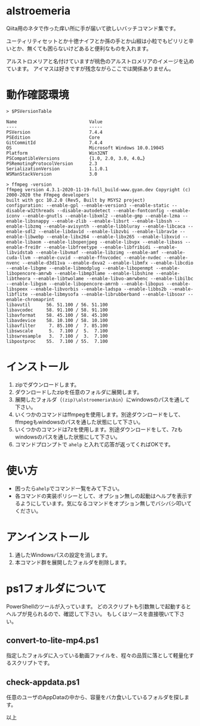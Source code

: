 # alstroemeria
Qiita用のネタで作った痒い所に手が届いて欲しいバッチコマンド集です。

ユーティリティセットとか十徳ナイフとか孫の手とか山椒は小粒でもピリリと辛いとか、無くても困らないけどあると便利なものを入れます。

アルストロメリアと名付けていますが桃色のアルストロメリアのイメージを込めています。
アイマスは好きですが残念ながらここでは関係ありません。

# 動作確認環境
```
> $PSVersionTable

Name                           Value
----                           -----
PSVersion                      7.4.4
PSEdition                      Core
GitCommitId                    7.4.4
OS                             Microsoft Windows 10.0.19045
Platform                       Win32NT
PSCompatibleVersions           {1.0, 2.0, 3.0, 4.0…}
PSRemotingProtocolVersion      2.3
SerializationVersion           1.1.0.1
WSManStackVersion              3.0

> ffmpeg -version
ffmpeg version 4.3.1-2020-11-19-full_build-www.gyan.dev Copyright (c) 2000-2020 the FFmpeg developers
built with gcc 10.2.0 (Rev5, Built by MSYS2 project)
configuration: --enable-gpl --enable-version3 --enable-static --disable-w32threads --disable-autodetect --enable-fontconfig --enable-iconv --enable-gnutls --enable-libxml2 --enable-gmp --enable-lzma --enable-libsnappy --enable-zlib --enable-libsrt --enable-libssh --enable-libzmq --enable-avisynth --enable-libbluray --enable-libcaca --enable-sdl2 --enable-libdav1d --enable-libzvbi --enable-librav1e --enable-libwebp --enable-libx264 --enable-libx265 --enable-libxvid --enable-libaom --enable-libopenjpeg --enable-libvpx --enable-libass --enable-frei0r --enable-libfreetype --enable-libfribidi --enable-libvidstab --enable-libvmaf --enable-libzimg --enable-amf --enable-cuda-llvm --enable-cuvid --enable-ffnvcodec --enable-nvdec --enable-nvenc --enable-d3d11va --enable-dxva2 --enable-libmfx --enable-libcdio --enable-libgme --enable-libmodplug --enable-libopenmpt --enable-libopencore-amrwb --enable-libmp3lame --enable-libshine --enable-libtheora --enable-libtwolame --enable-libvo-amrwbenc --enable-libilbc --enable-libgsm --enable-libopencore-amrnb --enable-libopus --enable-libspeex --enable-libvorbis --enable-ladspa --enable-libbs2b --enable-libflite --enable-libmysofa --enable-librubberband --enable-libsoxr --enable-chromaprint
libavutil      56. 51.100 / 56. 51.100
libavcodec     58. 91.100 / 58. 91.100
libavformat    58. 45.100 / 58. 45.100
libavdevice    58. 10.100 / 58. 10.100
libavfilter     7. 85.100 /  7. 85.100
libswscale      5.  7.100 /  5.  7.100
libswresample   3.  7.100 /  3.  7.100
libpostproc    55.  7.100 / 55.  7.100
```


# インストール
1. zipでダウンロードします。
2. ダウンロードしたzipを任意のフォルダに展開します。
3. 展開したフォルダ（`(zip)\alstroemeria\bin`）にwindowsのパスを通して下さい。
4. いくつかのコマンドはffmpegを使用します。別途ダウンロードをして、ffmpegもwindowsのパスを通した状態にして下さい。
5. いくつかのコマンドは7zを使用します。別途ダウンロードをして、7zもwindowsのパスを通した状態にして下さい。
6. コマンドプロンプトで `ahelp` と入れて応答が返ってくればOKです。


# 使い方
- 困ったら`ahelp`でコマンド一覧をみて下さい。
- 各コマンドの実装ポリシーとして、オプション無しの起動はヘルプを表示するようにしています。気になるコマンドをオプション無しでバシバシ叩いてください。


# アンインストール
1. 通したWindowsパスの設定を消します。
2. 本コマンド群を展開したフォルダを削除します。



# ps1フォルダについて
PowerShellのツールが入っています。
どのスクリプトも引数無しで起動するとヘルプが見られるので、確認して下さい。
もしくはソースを直接覗いて下さい。

## convert-to-lite-mp4.ps1
指定したフォルダに入っている動画ファイルを、程々の品質に落として軽量化するスクリプトです。

## check-appdata.ps1
任意のユーザのAppDataの中から、容量をバカ食いしているフォルダを探します。


以上
